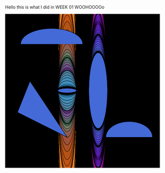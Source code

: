 Hello this is what I did in WEEK 01 WOOHOOOOo

<img src="Screen Shot 2020-07-30 at 1.05.59 PM.png"> 

